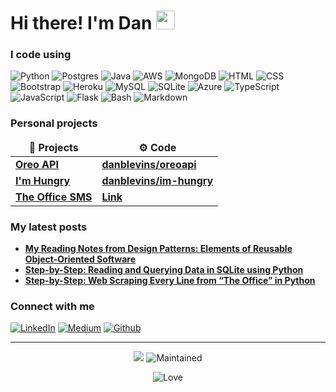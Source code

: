 <h1>Hi there! I'm Dan <img src="https://media.giphy.com/media/hvRJCLFzcasrR4ia7z/giphy.gif" width="30"/></h1>

<h3>I code using</h3>

<p>
  <img alt="Python" src="https://img.shields.io/badge/Python-3776AB?style=for-the-badge&logo=python&logoColor=white" />
  <img alt="Postgres" src="https://img.shields.io/badge/PostgreSQL-316192?style=for-the-badge&logo=postgresql&logoColor=white" />
  <img alt="Java" src="https://img.shields.io/badge/Java-ED8B00?style=for-the-badge&logo=java&logoColor=white" />
  <img alt="AWS" src="https://img.shields.io/badge/AWS-%23FF9900.svg?style=for-the-badge&logo=amazon-aws&logoColor=white" /> 
  <img alt="MongoDB" src="https://img.shields.io/badge/MongoDB-4EA94B?style=for-the-badge&logo=mongodb&logoColor=white" />
  <img alt="HTML" src="https://img.shields.io/badge/HTML-239120?style=for-the-badge&logo=html5&logoColor=white" />
  <img alt="CSS" src="https://img.shields.io/badge/CSS-239120?&style=for-the-badge&logo=css3&logoColor=white" />
  <img alt="Bootstrap" src="https://img.shields.io/badge/Bootstrap-563D7C?style=for-the-badge&logo=bootstrap&logoColor=white" />
  <img alt="Heroku" src="https://img.shields.io/badge/Heroku-430098?style=for-the-badge&logo=heroku&logoColor=white" />
  <img alt="MySQL" src="https://img.shields.io/badge/mysql-%2300f.svg?style=for-the-badge&logo=mysql&logoColor=white" />
  <img alt="SQLite" src="https://img.shields.io/badge/SQLite-07405E?style=for-the-badge&logo=sqlite&logoColor=white" />
  <img alt="Azure" src="https://img.shields.io/badge/Microsoft_Azure-0089D6?style=for-the-badge&logo=microsoft-azure&logoColor=white" />
  <img alt="TypeScript" src="https://img.shields.io/badge/TypeScript-007ACC?style=for-the-badge&logo=typescript&logoColor=white" />
  <img alt="JavaScript" src="https://img.shields.io/badge/JavaScript-F7DF1E?style=for-the-badge&logo=javascript&logoColor=black" />
  <img alt="Flask" src="https://img.shields.io/badge/Flask-000000?style=for-the-badge&logo=flask&logoColor=white" />
  <img alt="Bash" src="https://img.shields.io/badge/Shell_Script-121011?style=for-the-badge&logo=gnu-bash&logoColor=white" />
  <img alt="Markdown" src="https://img.shields.io/badge/Markdown-000000?style=for-the-badge&logo=markdown&logoColor=white" />
</p>

<h3>Personal projects</h3>
<table>
  <thead align="center">
    <tr border: none;>
      <td><b>🎁 Projects</b></td>
      <td><b>⚙️ Code</b></td>
    </tr>
  </thead>
  <tbody>
    <tr>
      <td><a href="https://oreoapi.herokuapp.com/"><b>Oreo API</b></a></td>
      <td><a href="https://github.com/danblevins/oreoapi"><b>danblevins/oreoapi</b></a></td>
    </tr>
    <tr>
      <td><a href="https://imhungry-danblevins.herokuapp.com/"><b>I'm Hungry</b></a></td>
      <td><a href="https://github.com/danblevins/im-hungry"><b>danblevins/im-hungry</b></a></td>
    </tr>
    <tr>
      <td><a href="https://theoffice-web.herokuapp.com/"><b>The Office SMS</b></a></td>
      <td><a href="https://github.com/danblevins/github_projects/tree/master/WebDevelopment/TheOfficeSMS"><b>Link</b></a></td>
    </tr>
  </tbody>
</table>

<h3>My latest posts</h3>
<ul>
    <li><a href="https://danblevins.medium.com/my-reading-notes-from-design-patterns-elements-of-reusable-object-oriented-software-fc813ae05802" target="_blank"><b>My Reading Notes from Design Patterns: Elements of Reusable Object-Oriented Software</b></a><br/><i></i></li>
  <li><a href="https://danblevins.medium.com/step-by-step-reading-and-querying-data-in-sqlite-using-python-7dc10118c49c" target="_blank"><b>Step-by-Step: Reading and Querying Data in SQLite using Python</b></a><br/><i></i></li>
  <li><a href="https://medium.com/analytics-vidhya/step-by-step-web-scraping-every-line-from-the-office-in-python-3b28768c56f4" target="_blank"><b>Step-by-Step: Web Scraping Every Line from “The Office” in Python
</b></a><br/><i></i></li>
</ul>

<h3>Connect with me</h3>
<p><a href="https://www.linkedin.com/in/dan-blevins/" target="_blank"><img alt="LinkedIn" src="https://img.shields.io/badge/linkedin-%230077B5.svg?&style=for-the-badge&logo=linkedin&logoColor=white" /></a> <a href="https://danblevins.medium.com/" target="_blank"><img alt="Medium" src="https://img.shields.io/badge/medium-%2312100E.svg?&style=for-the-badge&logo=medium&logoColor=white" /></a> <a href="https://github.com/danblevins" target="_blank"><img alt="Github" src="https://img.shields.io/badge/GitHub-%2312100E.svg?&style=for-the-badge&logo=Github&logoColor=white" /></a>
</p>

------------
<p align="center"><img src="https://github.com/thmsgbrt/thmsgbrt/workflows/README%20build/badge.svg" /> <img alt="Maintained" src="https://img.shields.io/badge/Maintained%3F-yes-green.svg"/></p> <p align="center"><img alt="Love" src="http://ForTheBadge.com/images/badges/built-with-love.svg"/></p>
